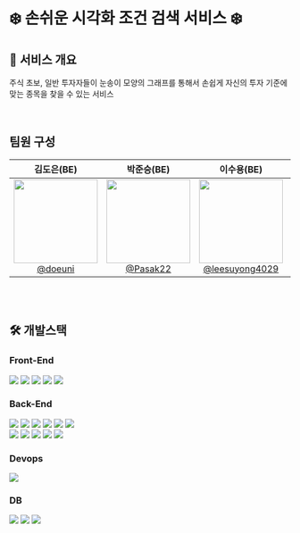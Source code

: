 # ❄️ 손쉬운 시각화 조건 검색 서비스 ❄️

## 🏡 서비스 개요 ##
주식 초보, 일반 투자자들이 눈송이 모양의 그래프를 통해서 손쉽게 자신의 투자 기준에 맞는 종목을 찾을 수 있는 서비스

<br>

## 팀원 구성

<div align="center">

| **김도은(BE)** | **박준승(BE)** | **이수용(BE)** | **이유진(FE)** | **장한영(BE)** |
| :------: |  :------: | :------: | :------: | :------: |
| [<img src="https://avatars.githubusercontent.com/u/143738200?v=4" height=150 width=150> <br/> @doeuni](https://github.com/doeuni) | [<img src="https://avatars.githubusercontent.com/u/125808024?v=4" height=150 width=150> <br/> @Pasak22](https://github.com/Pasak22) | [<img src="https://avatars.githubusercontent.com/u/69045133?v=4" height=150 width=150> <br/> @leesuyong4029](https://github.com/leesuyong4029) | [<img src="https://avatars.githubusercontent.com/u/98758209?v=4" height=150 width=150> <br/> @ZZZINU](https://github.com/ZZZINU) | [<img src="https://avatars.githubusercontent.com/u/28581494?v=4" height=150 width=150> <br/> @qpwisu](https://github.com/qpwisu) |

</div>
<br> <br>

## 🛠️ 개발스택
### Front-End
<div>
  <img src="https://img.shields.io/badge/react-61DAFB?style=for-the-badge&logo=react&logoColor=black"> 
  <img src="https://img.shields.io/badge/typescript-007ACC.svg?style=for-the-badge&logo=typescript&logoColor=white" />
  <img src="https://img.shields.io/badge/styled--components-DB7093?style=for-the-badge&logo=styled-components&logoColor=ffd35b" />
  <img src="https://img.shields.io/badge/React%20Query-FF4154?style=for-the-badge&logo=react%20query&logoColor=white" />
  <img src="https://img.shields.io/badge/vite-%23646CFF.svg?style=for-the-badge&logo=vite&logoColor=white" />
  &nbsp
  <br>
</div>

### Back-End
<div>
  <img src="https://img.shields.io/badge/spring-6DB33F?style=for-the-badge&logo=spring&logoColor=white"> 
  <img src="https://img.shields.io/badge/springboot-6DB33F?style=for-the-badge&logo=springboot&logoColor=white">
  <img src="https://img.shields.io/badge/Spring Security-6DB33F?style=for-the-badge&logo=Spring Security&logoColor=white">
  
  <img src="https://img.shields.io/badge/Spring Data JPA-6DB33F?style=for-the-badge&logo=spring&logoColor=white">
  <img src="https://img.shields.io/badge/MyBatis-000000?style=for-the-badge&logo=mybatis&logoColor=white">
  <img src="https://img.shields.io/badge/JWT-000000?style=for-the-badge&logo=JSON Web Tokens&logoColor=white">
  <br>
  <img src="https://img.shields.io/badge/Spring Cloud-6DB33F?style=for-the-badge&logo=spring&logoColor=white">
  <img src="https://img.shields.io/badge/Spring Cloud Gateway-6DB33F?style=for-the-badge&logo=spring&logoColor=white">
  <img src="https://img.shields.io/badge/Netflix Eureka-E50914?style=for-the-badge&logo=netflix&logoColor=white">
  <img src="https://img.shields.io/badge/Spring Cloud OpenFeign-6DB33F?style=for-the-badge&logo=spring&logoColor=white">
  <img src="https://img.shields.io/badge/Spring Batch-6DB33F?style=for-the-badge&logo=spring&logoColor=white">

</div>

### Devops
<div>
  <img src="https://img.shields.io/badge/amazonaws-232F3E?style=for-the-badge&logo=amazonaws&logoColor=white"> 
</div>

### DB
<div>
<img src="https://img.shields.io/badge/mysql-4479A1?style=for-the-badge&logo=mysql&logoColor=white">
<img src="https://img.shields.io/badge/mongoDB-47A248?style=for-the-badge&logo=MongoDB&logoColor=white">
<img src="https://img.shields.io/badge/Redis-DC382D?style=for-the-badge&logo=Redis&logoColor=white"> 
</div>


